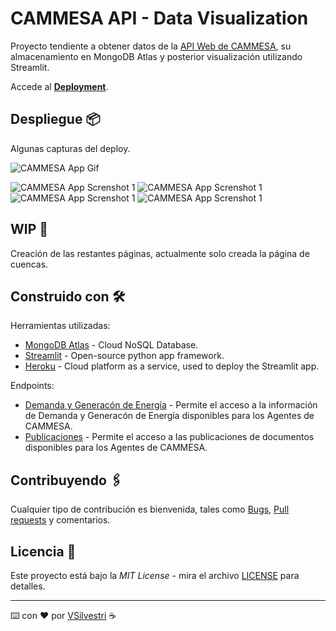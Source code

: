 # CAMMESA API - Data Visualization

Proyecto tendiente a obtener datos de la [API Web de CAMMESA](https://microfe.cammesa.com/static-content/CammesaWeb/download-manager-files/Api/Documentacion%20API%20Web.pdf), su almacenamiento en MongoDB Atlas y posterior visualización utilizando Streamlit.

Accede al **[Deployment](https://cammesa.herokuapp.com/)**.


## Despliegue 📦

Algunas capturas del deploy.

![CAMMESA App Gif](https://github.com/ValentinSilvestri/cammesa/tree/master/assets/Streamlit_app.gif?raw=true)

![CAMMESA App Screnshot 1](https://github.com/ValentinSilvestri/cammesa/tree/master/assets/Screenshot_1.png?raw=true)
![CAMMESA App Screnshot 1](https://github.com/ValentinSilvestri/cammesa/tree/master/assets/Screenshot_2.png?raw=true)
![CAMMESA App Screnshot 1](https://github.com/ValentinSilvestri/cammesa/tree/master/assets/Screenshot_3.png?raw=true)
![CAMMESA App Screnshot 1](https://github.com/ValentinSilvestri/cammesa/tree/master/assets/Screenshot_4.png?raw=true)


## WIP 🔧

Creación de las restantes páginas, actualmente solo creada la página de cuencas.


## Construido con 🛠️

Herramientas utilizadas:

* [MongoDB Atlas](https://www.mongodb.com/atlas) - Cloud NoSQL Database.
* [Streamlit](https://docs.streamlit.io/) - Open-source python app framework.
* [Heroku](https://www.heroku.com/) - Cloud platform as a service, used to deploy the Streamlit app.

Endpoints:
* [Demanda y Generacón de Energía](https://api.cammesa.com/demanda-svc/swagger-ui.html) - Permite el acceso a la información de Demanda y Generacón de Energía disponibles para los Agentes de CAMMESA.
* [Publicaciones](https://api.cammesa.com/pub-svc/swagger-ui.html) - Permite el acceso a las publicaciones de documentos disponibles para los Agentes de CAMMESA.


## Contribuyendo 🖇️

Cualquier tipo de contribución es bienvenida, tales como [Bugs](https://github.com/ValentinSilvestri/cammesa/issues), [Pull requests](https://github.com/ValentinSilvestri/cammesa/pulls) y comentarios.


## Licencia 📄

Este proyecto está bajo la _MIT License_ - mira el archivo [LICENSE](LICENSE) para detalles.

---
⌨️ con ❤️ por [VSilvestri](https://www.linkedin.com/in/valentinsilvestri/) ☕